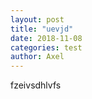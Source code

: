 ```yaml
--- 
layout: post 
title: "uevjd" 
date: 2018-11-08 
categories: test
author: Axel 
---
```

fzeivsdhlvfs